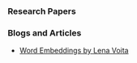 ### Research Papers


### Blogs and Articles
- [Word Embeddings by Lena Voita](https://lena-voita.github.io/nlp_course/word_embeddings.html)